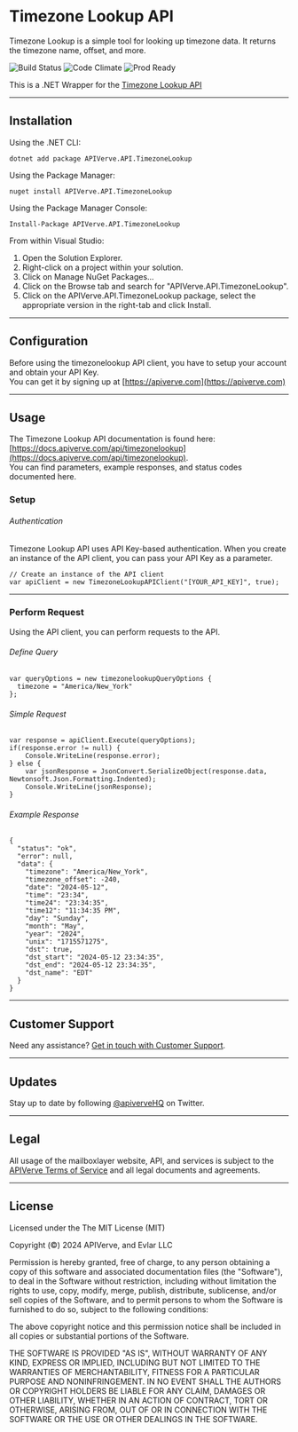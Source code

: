 Timezone Lookup API
============

Timezone Lookup is a simple tool for looking up timezone data. It returns the timezone name, offset, and more.

![Build Status](https://img.shields.io/badge/build-passing-green)
![Code Climate](https://img.shields.io/badge/maintainability-B-purple)
![Prod Ready](https://img.shields.io/badge/production-ready-blue)

This is a .NET Wrapper for the [Timezone Lookup API](https://apiverve.com/marketplace/api/timezonelookup)

---

## Installation

Using the .NET CLI:
```
dotnet add package APIVerve.API.TimezoneLookup
```

Using the Package Manager:
```
nuget install APIVerve.API.TimezoneLookup
```

Using the Package Manager Console:
```
Install-Package APIVerve.API.TimezoneLookup
```

From within Visual Studio:

1. Open the Solution Explorer.
2. Right-click on a project within your solution.
3. Click on Manage NuGet Packages...
4. Click on the Browse tab and search for "APIVerve.API.TimezoneLookup".
5. Click on the APIVerve.API.TimezoneLookup package, select the appropriate version in the right-tab and click Install.


---

## Configuration

Before using the timezonelookup API client, you have to setup your account and obtain your API Key.  
You can get it by signing up at [https://apiverve.com](https://apiverve.com)

---

## Usage

The Timezone Lookup API documentation is found here: [https://docs.apiverve.com/api/timezonelookup](https://docs.apiverve.com/api/timezonelookup).  
You can find parameters, example responses, and status codes documented here.

### Setup

###### Authentication
Timezone Lookup API uses API Key-based authentication. When you create an instance of the API client, you can pass your API Key as a parameter.

```
// Create an instance of the API client
var apiClient = new TimezoneLookupAPIClient("[YOUR_API_KEY]", true);
```

---


### Perform Request
Using the API client, you can perform requests to the API.

###### Define Query

```
var queryOptions = new timezonelookupQueryOptions {
  timezone = "America/New_York"
};
```

###### Simple Request

```
var response = apiClient.Execute(queryOptions);
if(response.error != null) {
	Console.WriteLine(response.error);
} else {
    var jsonResponse = JsonConvert.SerializeObject(response.data, Newtonsoft.Json.Formatting.Indented);
    Console.WriteLine(jsonResponse);
}
```

###### Example Response

```
{
  "status": "ok",
  "error": null,
  "data": {
    "timezone": "America/New_York",
    "timezone_offset": -240,
    "date": "2024-05-12",
    "time": "23:34",
    "time24": "23:34:35",
    "time12": "11:34:35 PM",
    "day": "Sunday",
    "month": "May",
    "year": "2024",
    "unix": "1715571275",
    "dst": true,
    "dst_start": "2024-05-12 23:34:35",
    "dst_end": "2024-05-12 23:34:35",
    "dst_name": "EDT"
  }
}
```

---

## Customer Support

Need any assistance? [Get in touch with Customer Support](https://apiverve.com/contact).

---

## Updates
Stay up to date by following [@apiverveHQ](https://twitter.com/apiverveHQ) on Twitter.

---

## Legal

All usage of the mailboxlayer website, API, and services is subject to the [APIVerve Terms of Service](https://apiverve.com/terms) and all legal documents and agreements.

---

## License
Licensed under the The MIT License (MIT)

Copyright (&copy;) 2024 APIVerve, and Evlar LLC

Permission is hereby granted, free of charge, to any person obtaining a copy of this software and associated documentation files (the "Software"), to deal in the Software without restriction, including without limitation the rights to use, copy, modify, merge, publish, distribute, sublicense, and/or sell copies of the Software, and to permit persons to whom the Software is furnished to do so, subject to the following conditions:

The above copyright notice and this permission notice shall be included in all copies or substantial portions of the Software.

THE SOFTWARE IS PROVIDED "AS IS", WITHOUT WARRANTY OF ANY KIND, EXPRESS OR IMPLIED, INCLUDING BUT NOT LIMITED TO THE WARRANTIES OF MERCHANTABILITY, FITNESS FOR A PARTICULAR PURPOSE AND NONINFRINGEMENT. IN NO EVENT SHALL THE AUTHORS OR COPYRIGHT HOLDERS BE LIABLE FOR ANY CLAIM, DAMAGES OR OTHER LIABILITY, WHETHER IN AN ACTION OF CONTRACT, TORT OR OTHERWISE, ARISING FROM, OUT OF OR IN CONNECTION WITH THE SOFTWARE OR THE USE OR OTHER DEALINGS IN THE SOFTWARE.